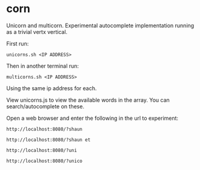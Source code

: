 corn
====

Unicorn and multicorn. Experimental autocomplete implementation running as a trivial vertx vertical.

First run: 

  `unicorns.sh <IP ADDRESS>`

Then in another terminal run: 

  `multicorns.sh <IP ADDRESS>`

Using the same ip address for each. 

View unicorns.js to view the available words in the array. You can search/autocomplete on these.  

Open a web browser and enter the following in the url to experiment:  

`http://localhost:8080/?shaun  `


`http://localhost:8080/?shaun et  `


`http://localhost:8080/?uni  `


`http://localhost:8080/?unico  `




